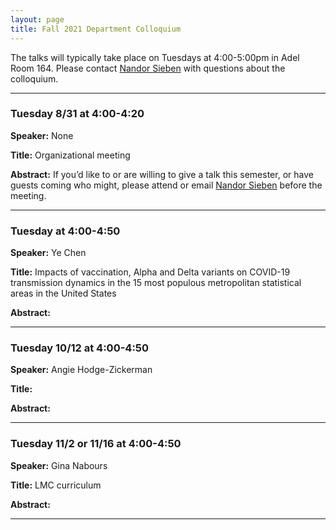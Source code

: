 ```yaml
---
layout: page
title: Fall 2021 Department Colloquium
---
```


The talks will typically take place on Tuesdays at 4:00-5:00pm in Adel Room 164. Please contact <a href="mailto:nandor.sieben@nau.edu">Nandor Sieben</a> with questions about the colloquium.

<hr>

### Tuesday 8/31 at 4:00-4:20

**Speaker:** None

**Title:** Organizational meeting

**Abstract:** If you’d like to or are willing to give a talk this semester, or have guests coming who might, please attend or email <a href="mailto:nandor.sieben@nau.edu">Nandor Sieben</a> before the meeting.

<hr>

### Tuesday at 4:00-4:50

**Speaker:** Ye Chen

**Title:** Impacts of vaccination, Alpha and Delta variants on COVID-19 transmission dynamics in the 15 most populous metropolitan statistical areas in the United States

**Abstract:** 

<hr>

### Tuesday 10/12 at 4:00-4:50

**Speaker:** Angie Hodge-Zickerman

**Title:** 

**Abstract:** 

<hr>

### Tuesday 11/2 or 11/16 at 4:00-4:50

**Speaker:** Gina Nabours

**Title:** LMC curriculum

**Abstract:** 

<hr>
